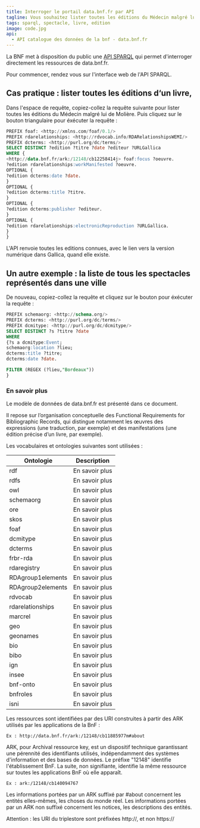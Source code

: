 ```yaml
---
title: Interroger le portail data.bnf.fr par API
tagline: Vous souhaitez lister toutes les éditions du Médecin malgré lui de Molière ? Ce guide est fait pour vous
tags: sparql, spectacle, livre, edition
image: code.jpg
api:
  - API catalogue des données de la bnf - data.bnf.fr
---
```


La BNF met à disposition du public une [API SPARQL](/les-api/api-data-bnf-fr) qui permet d'interroger directement les ressources de <External href="https://data.bnf.fr/">data.bnf.fr</External>.

Pour commencer, rendez vous sur <External href="https://data.bnf.fr/sparql/">l'interface web de l'API SPARQL</External>.

## Cas pratique : lister toutes les éditions d‘un livre,

Dans l'espace de requête, copiez-collez la requête suivante pour lister toutes les éditions du Médecin malgré lui de Molière. Puis cliquez sur le bouton triangulaire pour éxécuter la requête :

```sql
PREFIX foaf: <http://xmlns.com/foaf/0.1/>
PREFIX rdarelationships: <http://rdvocab.info/RDARelationshipsWEMI/>
PREFIX dcterms: <http://purl.org/dc/terms/>
SELECT DISTINCT ?edition ?titre ?date ?editeur ?URLGallica
WHERE {
<http://data.bnf.fr/ark:/12148/cb12258414j> foaf:focus ?oeuvre.
?edition rdarelationships:workManifested ?oeuvre.
OPTIONAL {
?edition dcterms:date ?date.
}
OPTIONAL {
?edition dcterms:title ?titre.
}
OPTIONAL {
?edition dcterms:publisher ?editeur.
}
OPTIONAL {
?edition rdarelationships:electronicReproduction ?URLGallica.
}
}
```

L'API renvoie toutes les editions connues, avec le lien vers la version numérique dans Gallica, quand elle existe.

## Un autre exemple : la liste de tous les spectacles représentés dans une ville

De nouveau, copiez-collez la requête et cliquez sur le bouton pour éxécuter la requête :

```sql
PREFIX schemaorg: <http://schema.org/>
PREFIX dcterms: <http://purl.org/dc/terms/>
PREFIX dcmitype: <http://purl.org/dc/dcmitype/>
SELECT DISTINCT ?s ?titre ?date
WHERE
{?s a dcmitype:Event;
schemaorg:location ?lieu;
dcterms:title ?titre;
dcterms:date ?date.

FILTER (REGEX (?lieu,"Bordeaux"))
}
```

### En savoir plus

Le modèle de données de data.bnf.fr est présenté dans <External href="https://data.bnf.fr/images/modele_donnees_2018_02.pdf">ce document.</External>

Il repose sur l’organisation conceptuelle des Functional Requirements for Bibliographic Records, qui distingue notamment les œuvres des expressions (une traduction, par exemple) et des manifestations (une édition précise d’un livre, par exemple).

Les vocabulaires et ontologies suivantes sont utilisées :

| Ontologie         | Description                                                                                             |
| ----------------- | ------------------------------------------------------------------------------------------------------- |
| rdf               | <External href="http://www.w3.org/1999/02/22-rdf-syntax-ns">En savoir plus</External>                   |
| rdfs              | <External href="http://www.w3.org/2000/01/rdf-schema">En savoir plus</External>                         |
| owl               | <External href="http://www.w3.org/2002/07/owl#">En savoir plus</External>                               |
| schemaorg         | <External href="https://schema.org/version/latest/schemaorg-current-http.ttl">En savoir plus</External> |
| ore               | <External href="http://www.openarchives.org/ore/terms/">En savoir plus</External>                       |
| skos              | <External href="http://www.w3.org/2004/02/skos/core">En savoir plus</External>                          |
| foaf              | <External href="http://xmlns.com/foaf/0.1/">En savoir plus</External>                                   |
| dcmitype          | <External href="http://purl.org/dc/dcmitype/">En savoir plus</External>                                 |
| dcterms           | <External href="http://purl.org/dc/terms">En savoir plus</External>                                     |
| frbr-rda          | <External href="http://rdvocab.info/uri/schema/FRBRentitiesRDA/">En savoir plus</External>              |
| rdaregistry       | <External href="http://www.rdaregistry.info/nt/Elements/u.nt">En savoir plus</External>                 |
| RDAgroup1elements | <External href="http://rdvocab.info/Elements/">En savoir plus</External>                                |
| RDAgroup2elements | <External href="http://rdvocab.info/uri/schema/FRBRentitiesRDA">En savoir plus</External>               |
| rdvocab           | <External href="http://RDVocab.info/Elements">En savoir plus</External>                                 |
| rdarelationships  | <External href="http://rdvocab.info/RDARelationshipsWEMI/">En savoir plus</External>                    |
| marcrel           | <External href="http://id.loc.gov/vocabulary/relators/">En savoir plus</External>                       |
| geo               | <External href="http://www.w3.org/2003/01/geo/wgs84_pos#">En savoir plus</External>                     |
| geonames          | <External href="http://www.geonames.org/ontology#">En savoir plus</External>                            |
| bio               | <External href="http://vocab.org/bio/0.1/">En savoir plus</External>                                    |
| bibo              | <External href="http://purl.org/ontology/bibo/">En savoir plus</External>                               |
| ign               | <External href="http://data.ign.fr/ontology/topo.owl#">En savoir plus</External>                        |
| insee             | <External href="http://rdf.insee.fr/geo/">En savoir plus</External>                                     |
| bnf-onto          | <External href="http://data.bnf.fr/ontology/bnf-onto/">En savoir plus</External>                        |
| bnfroles          | <External href="http://data.bnf.fr/vocabulary/roles/">En savoir plus</External>                         |
| isni              | <External href="http://isni.org/ontology#">En savoir plus</External>                                    |

Les ressources sont identifiées par des URI construites à partir des ARK utilisés par les applications de la BnF :

```
Ex : http://data.bnf.fr/ark:/12148/cb11885977m#about
```

ARK, pour Archival ressource key, est un dispositif technique garantissant une pérennité des identifiants utilisés, indépendamment des systèmes d'information et des bases de données. Le préfixe "12148" identifie l'établissement BnF. La suite, non signifiante, identifie la même ressource sur toutes les applications BnF où elle apparaît.

```
Ex : ark:/12148/cb140094767
```

Les informations portées par un ARK suffixé par #about concernent les entités elles-mêmes, les choses du monde réel.
Les informations portées par un ARK non suffixé concernent les notices, les descriptions des entités.

Attention : les URI du triplestore sont préfixées http://, et non https://
